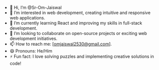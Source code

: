 
- 👋 Hi, I’m @Sr-Om-Jaiswal
- 👀 I’m interested in web development, creating intuitive and responsive web applications.
- 🌱 I’m currently learning React and improving my skills in full-stack development.
- 💞️ I’m looking to collaborate on open-source projects or exciting web development initiatives.
- 📫 How to reach me: [omjaiswal2530@gmail.com].
- 😄 Pronouns: He/Him
- ⚡ Fun fact: I love solving puzzles and implementing creative solutions in code!

